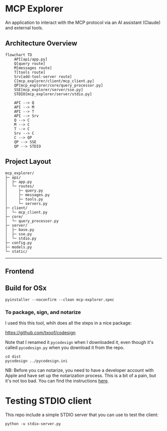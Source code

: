 # MCP Explorer

An application to interact with the MCP protocol via an AI assistant (Claude) and external tools.

## Architecture Overview

```mermaid
flowchart TD
    API[api/app.py]
    Q[query route]
    M[messages route]
    T[tools route]
    Srv[add-tool-server route]
    C[mcp_explorer/client/mcp_client.py]
    QP[mcp_explorer/core/query_processor.py]
    SSE[mcp_explorer/server/sse.py]
    STDIO[mcp_explorer/server/stdio.py]

    API --> Q
    API --> M
    API --> T
    API --> Srv
    Q --> C
    M --> C
    T --> C
    Srv --> C
    C --> QP
    QP --> SSE
    QP --> STDIO
```

## Project Layout

```text
mcp_explorer/
├─ api/
│  ├─ app.py
│  └─ routes/
│     ├─ query.py
│     ├─ messages.py
│     ├─ tools.py
│     └─ servers.py
├─ client/
│  └─ mcp_client.py
├─ core/
│  └─ query_processor.py
├─ server/
│  ├─ base.py
│  ├─ sse.py
│  └─ stdio.py
├─ config.py
├─ models.py
└─ static/
```

---

## Frontend

## Build for OSx

```
pyinstaller --noconfirm --clean mcp-explorer.spec
```

### To package, sign, and notarize

I used this this tool, whih does all the steps in a nice package:

https://github.com/txoof/codesign

Note that I renamed it `pycodesign` when I downloaded it, even though it's called `pycodesign.py` when you download it from the repo.

```
cd dist
pycodesign ../pycodesign.ini
```

NB: Before you can notarize, you need to have a developer account with Apple and have set up the notarization process. This is a bit of a pain, but it's not too bad. You can find the instructions [here](https://developer.apple.com/documentation/security/notarizing_macos_software_before_distribution).

# Testing STDIO client

This repo include a simple STDIO server that you can use to test the client:

```
python -u stdio-server.py
```
